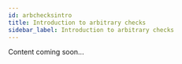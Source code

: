 ```yaml
---
id: arbchecksintro
title: Introduction to arbitrary checks
sidebar_label: Introduction to arbitrary checks
---
```

Content coming soon...